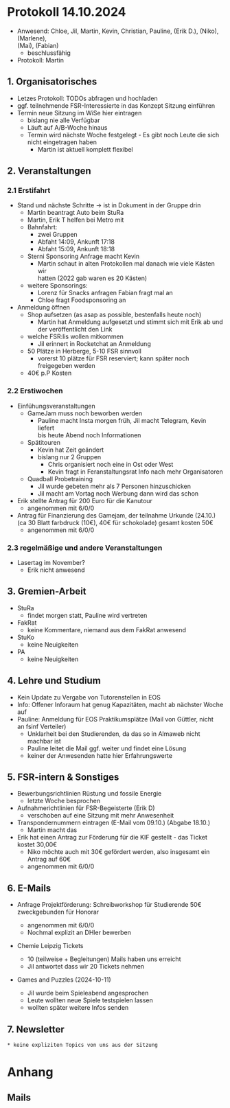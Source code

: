 ---
---

# Protokoll 14.10.2024

* Anwesend: Chloe, Jil, Martin, Kevin, Christian, Pauline, (Erik D.), (Niko), (Marlene),  
(Mai), (Fabian)
	* beschlussfähig
* Protokoll: Martin


## 1. Organisatorisches
* Letzes Protokoll: TODOs abfragen und hochladen
* ggf. teilnehmende FSR-Interessierte in das Konzept Sitzung einführen
* Termin neue Sitzung im WiSe hier eintragen
	* bislang nie alle Verfügbar
	* Läuft auf A/B-Woche hinaus
	* Termin wird nächste Woche festgelegt - Es gibt noch Leute die sich  
nicht eingetragen haben
		* Martin ist aktuell komplett flexibel

## 2. Veranstaltungen

### 2.1 Erstifahrt
* Stand und nächste Schritte -> ist in Dokument in der Gruppe drin
	* Martin beantragt Auto beim StuRa
	* Martin, Erik T helfen bei Metro mit
	* Bahnfahrt:
		* zwei Gruppen
		* Abfaht 14:09, Ankunft 17:18
		* Abfaht 15:09, Ankunft 18:18
	* Sterni Sponsoring Anfrage macht Kevin
		* Martin schaut in alten Protokollen mal danach wie viele Kästen wir  
hatten (2022 gab waren es 20 Kästen)
	* weitere Sponsorings:
		* Lorenz für Snacks anfragen Fabian fragt mal an
		* Chloe fragt Foodsponsoring an
* Anmeldung öffnen
	* Shop aufsetzen (as asap as possible, bestenfalls heute noch)
		* Martin hat Anmeldung aufgesetzt und stimmt sich mit Erik ab und  
der veröffentlicht den Link
	* welche FSR:lis wollen mitkommen
		* Jil erinnert in Rocketchat an Anmeldung
	* 50 Plätze in Herberge, 5-10 FSR sinnvoll
		* vorerst 10 plätze für FSR reserviert; kann später noch freigegeben werden
	* 40€ p.P Kosten

### 2.2 Erstiwochen
* Einfühungsveranstaltungen
	* GameJam muss noch beworben werden
		* Pauline macht Insta morgen früh, Jil macht Telegram, Kevin liefert  
bis heute Abend noch Informationen
	* Spätitouren
		* Kevin hat Zeit geändert
		* bislang nur 2 Gruppen
			* Chris organisiert noch eine in Ost oder West
			* Kevin fragt in Feranstaltungsrat Info nach mehr Organisatoren
	* Quadball Probetraining
		* Jil wurde gebeten mehr als 7 Personen hinzuschicken
		* Jil macht am Vortag noch Werbung dann wird das schon
* Erik stellte Antrag für 200 Euro für die Kanutour
	* angenommen mit 6/0/0
* Antrag für Finanzierung des Gamejam, der teilnahme Urkunde (24.10.)  
(ca 30 Blatt farbdruck (10€), 40€ für schokolade) gesamt kosten 50€
	* angenommen mit 6/0/0

### 2.3 regelmäßige und andere Veranstaltungen
* Lasertag im November?
	* Erik nicht anwesend

## 3. Gremien-Arbeit
* StuRa
	* findet morgen statt, Pauline wird vertreten
* FakRat
	* keine Kommentare, niemand aus dem FakRat anwesend
* StuKo
	* keine Neuigkeiten
* PA
	* keine Neuigkeiten

## 4. Lehre und Studium

* Kein Update zu Vergabe von Tutorenstellen in EOS
* Info: Offener Inforaum hat genug Kapazitäten, macht ab nächster Woche auf
* Pauline: Anmeldung für EOS Praktikumsplätze (Mail von Güttler, nicht  
an fsinf Verteiler)
	* Unklarheit bei den Studierenden, da das so in Almaweb nicht machbar ist
	* Pauline leitet die Mail ggf. weiter und findet eine Lösung
	* keiner der Anwesenden hatte hier Erfahrungswerte


## 5. FSR-intern & Sonstiges
* Bewerbungsrichtlinien Rüstung und fossile Energie
	* letzte Woche besprochen
* Aufnahmerichtlinien für FSR-Begeisterte (Erik D)
	* verschoben auf eine Sitzung mit mehr Anwesenheit
* Transpondernummern eintragen (E-Mail vom 09.10.) (Abgabe 18.10.)
	* Martin macht das
* Erik hat einen Antrag zur Förderung für die KIF gestellt - das Ticket kostet 30,00€
	* Niko möchte auch mit 30€ gefördert werden, also insgesamt ein Antrag auf 60€
	* angenommen mit 6/0/0

## 6. E-Mails
* Anfrage Projektförderung: Schreibworkshop für Studierende 50€  
zweckgebunden für Honorar
	* angenommen mit 6/0/0
	* Nochmal explizit an DHler bewerben

* Chemie Leipzig Tickets
	* 10 (teilweise + Begleitungen) Mails haben uns erreicht
	* Jil antwortet dass wir 20 Tickets nehmen

* Games and Puzzles (2024-10-11)
	* Jil wurde beim Spieleabend angesprochen
	* Leute wollten neue Spiele testspielen lassen
	* wollten später weitere Infos senden

## 7. Newsletter
	* keine expliziten Topics von uns aus der Sitzung



# Anhang
## Mails


